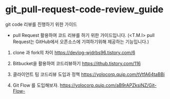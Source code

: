 # git_pull-request-code-review_guide
git code 리뷰를 진행하기 위한 가이드

-  pull Request 활용하여 코드 리뷰를 하기 위한 가이드입니다. 
(<T.M.I> pull Request는 GitHub에서 오픈소스에 기여하기위해 제공하는 기능입니다.)

1. clone 과 fork의 차이 https://devlog-wjdrbs96.tistory.com/6

2. Bitbucket을 활용하여 코드리뷰하기 https://ithub.tistory.com/116

3. 클라이언트 팀 코드리뷰 도입과 정책 https://yolocorp.quip.com/tVtfA64taBBi

4. Git Flow 를 도입해보자. https://yolocorp.quip.com/aB9rAPZksiNZ/Git-Flow-
